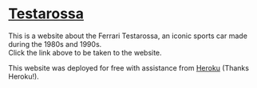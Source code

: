 # [Testarossa](http://testarossa1.herokuapp.com/)
 This is a website about the Ferrari Testarossa, an iconic sports car made during the 1980s and 1990s.<br>
 Click the link above to be taken to the website.
 
This website was deployed for free with assistance from [Heroku](https://www.heroku.com/) (Thanks Heroku!).
